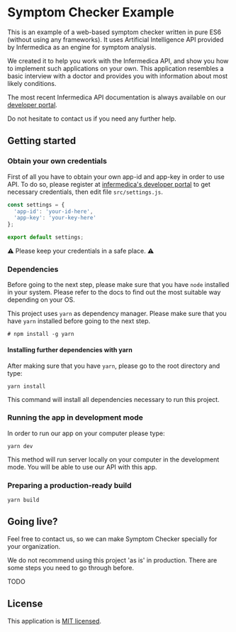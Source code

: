 # Symptom Checker Example

This is an example of a web-based symptom checker written in pure ES6 (without using any frameworks). It uses Artificial Intelligence API provided by Infermedica as an engine for symptom analysis.

We created it to help you work with the Infermedica API, and show you how to implement such applications on your own.
This application resembles a basic interview with a doctor and provides you with information about most likely conditions.

The most recent Infermedica API documentation is always available on our [developer portal](https://developer.infermedica.com/).

Do not hesitate to contact us if you need any further help.

## Getting started

### Obtain your own credentials

First of all you have to obtain your own app-id and app-key in order to use API. To do so, please register at [infermedica's developer portal](https://developer.infermedica.com) to get necessary credentials, then edit file `src/settings.js`.
```javascript
const settings = {
  'app-id': 'your-id-here',
  'app-key': 'your-key-here'
};

export default settings;
```

⚠️ Please keep your credentials in a safe place. ⚠️

### Dependencies

Before going to the next step, please make sure that you have `node` installed in your system.
Please refer to the docs to find out the most suitable way depending on your OS.

This project uses `yarn` as dependency manager. Please make sure that you have `yarn` installed before going to the next step.

`# npm install -g yarn`

#### Installing further dependencies with yarn

After making sure that you have `yarn`, please go to the root directory and type:

`yarn install`

This command will install all dependencies necessary to run this project.

### Running the app in development mode

In order to run our app on your computer please type:

`yarn dev`

This method will run server locally on your computer in the development mode.
You will be able to use our API with this app.

### Preparing a production-ready build

`yarn build`

## Going live?

Feel free to contact us, so we can make Symptom Checker specially for your organization. 

We do not recommend using this project 'as is' in production. There are some steps you need to go through before.

TODO
 
## License

This application is [MIT licensed](./LICENSE).
